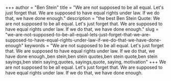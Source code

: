 +++
author = "Ben Stein"
title = "We are not supposed to be all equal. Let's just forget that. We are supposed to have equal rights under law. If we do that, we have done enough."
description = "the best Ben Stein Quote: We are not supposed to be all equal. Let's just forget that. We are supposed to have equal rights under law. If we do that, we have done enough."
slug = "we-are-not-supposed-to-be-all-equal-lets-just-forget-that-we-are-supposed-to-have-equal-rights-under-law-if-we-do-that-we-have-done-enough"
keywords = "We are not supposed to be all equal. Let's just forget that. We are supposed to have equal rights under law. If we do that, we have done enough.,ben stein,ben stein quotes,ben stein quote,ben stein sayings,ben stein saying,quotes, sayings,quote, saying, motivation"
+++
We are not supposed to be all equal. Let's just forget that. We are supposed to have equal rights under law. If we do that, we have done enough.
